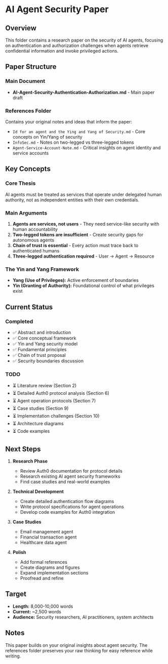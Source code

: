 # AI Agent Security Paper

## Overview
This folder contains a research paper on the security of AI agents, focusing on authentication and authorization challenges when agents retrieve confidential information and invoke privileged actions.

## Paper Structure

### Main Document
- **AI-Agent-Security-Authentication-Authorization.md** - Main paper draft

### References Folder
Contains your original notes and ideas that inform the paper:
- `Id for an agent and the Ying and Yang of Security.md` - Core concepts on Yin/Yang of security
- `InfoSec.md` - Notes on two-legged vs three-legged tokens
- `Agent-Service-Account-Note.md` - Critical insights on agent identity and service accounts

## Key Concepts

### Core Thesis
AI agents must be treated as services that operate under delegated human authority, not as independent entities with their own credentials.

### Main Arguments
1. **Agents are services, not users** - They need service-like security with human accountability
2. **Two-legged tokens are insufficient** - Create security gaps for autonomous agents
3. **Chain of trust is essential** - Every action must trace back to authenticated humans
4. **Three-legged authentication required** - User → Agent → Resource

### The Yin and Yang Framework
- **Yang (Use of Privileges):** Active enforcement of boundaries
- **Yin (Granting of Authority):** Foundational control of what privileges exist

## Current Status

### Completed
- ✅ Abstract and introduction
- ✅ Core conceptual framework
- ✅ Yin and Yang security model
- ✅ Fundamental principles
- ✅ Chain of trust proposal
- ✅ Security boundaries discussion

### TODO
- ⏳ Literature review (Section 2)
- ⏳ Detailed Auth0 protocol analysis (Section 6)
- ⏳ Agent operation protocols (Section 7)
- ⏳ Case studies (Section 9)
- ⏳ Implementation challenges (Section 10)
- ⏳ Architecture diagrams
- ⏳ Code examples

## Next Steps

1. **Research Phase**
   - Review Auth0 documentation for protocol details
   - Research existing AI agent security frameworks
   - Find case studies and real-world examples

2. **Technical Development**
   - Create detailed authentication flow diagrams
   - Write protocol specifications for agent operations
   - Develop code examples for Auth0 integration

3. **Case Studies**
   - Email management agent
   - Financial transaction agent
   - Healthcare data agent

4. **Polish**
   - Add formal references
   - Create diagrams and figures
   - Expand implementation sections
   - Proofread and refine

## Target
- **Length:** 8,000-10,000 words
- **Current:** ~2,500 words
- **Audience:** Security researchers, AI practitioners, system architects

## Notes
This paper builds on your original insights about agent security. The references folder preserves your raw thinking for easy reference while writing.
